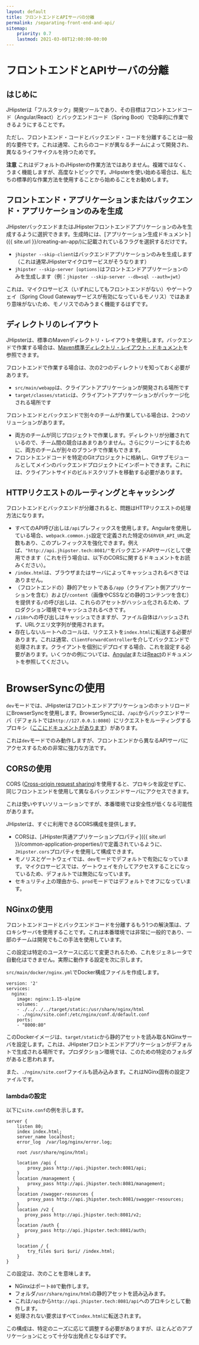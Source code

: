 ```yaml
---
layout: default
title: フロントエンドとAPIサーバの分離
permalink: /separating-front-end-and-api/
sitemap:
    priority: 0.7
    lastmod: 2021-03-08T12:00:00-00:00
---
```


# <i class="fa fa-unlink"></i> フロントエンドとAPIサーバの分離

## はじめに

JHipsterは「フルスタック」開発ツールであり、その目標はフロントエンドコード（Angular/React）とバックエンドコード（Spring Boot）で効率的に作業できるようにすることです。

ただし、フロントエンド・コードとバックエンド・コードを分離することは一般的な要件です。これは通常、これらのコードが異なるチームによって開発され、異なるライフサイクルを持つためです。

**注意** これはデフォルトのJHipsterの作業方法ではありません。複雑ではなく、うまく機能しますが、高度なトピックです。JHipsterを使い始める場合は、私たちの標準的な作業方法を使用することから始めることをお勧めします。

## フロントエンド・アプリケーションまたはバックエンド・アプリケーションのみを生成

JHipsterバックエンドまたはJHipsterフロントエンドアプリケーションのみを生成するように選択できます。生成時には、[アプリケーション生成ドキュメント]({{ site.url }}/creating-an-app/)に記載されているフラグを選択するだけです。

- `jhipster --skip-client`はバックエンドアプリケーションのみを生成します（これは通常JHipsterマイクロサービスがそうなります）
- `jhipster --skip-server [options]`はフロントエンドアプリケーションのみを生成します（例：`jhipster --skip-server --db=sql --auth=jwt`）

これは、マイクロサービス（いずれにしてもフロントエンドがない）やゲートウェイ（Spring Cloud Gatewayサービスが有効になっているモノリス）ではあまり意味がないため、モノリスでのみうまく機能するはずです。

## ディレクトリのレイアウト

JHipsterは、標準のMavenディレクトリ・レイアウトを使用します。バックエンドで作業する場合は、[Maven標準ディレクトリ・レイアウト・ドキュメント](https://maven.apache.org/guides/introduction/introduction-to-the-standard-directory-layout.html)を参照できます。

フロントエンドで作業する場合は、次の2つのディレクトリを知っておく必要があります。

- `src/main/webapp`は、クライアントアプリケーションが開発される場所です
- `target/classes/static`は、クライアントアプリケーションがパッケージ化される場所です

フロントエンドとバックエンドで別々のチームが作業している場合は、2つのソリューションがあります。

- 両方のチームが同じプロジェクトで作業します。ディレクトリが分離されているので、チーム間の競合はあまりありません。さらにクリーンにするために、両方のチームが別々のブランチで作業もできます。
- フロントエンドコードを特定のGitプロジェクトに格納し、Gitサブモジュールとしてメインのバックエンドプロジェクトにインポートできます。これには、クライアントサイドのビルドスクリプトを移動する必要があります。

## HTTPリクエストのルーティングとキャッシング

フロントエンドとバックエンドが分離されると、問題はHTTPリクエストの処理方法になります。

- すべてのAPI呼び出しは`/api`プレフィックスを使用します。Angularを使用している場合、`webpack.common.js`設定で定義された特定の`SERVER_API_URL`定数もあり、このプレフィックスを強化できます。例えば、`"http://api.jhipster.tech:8081/"`をバックエンドAPIサーバとして使用できます（これを行う場合は、以下のCORSに関するドキュメントをお読みください）。
- `/index.html`は、ブラウザまたはサーバによってキャッシュされるべきではありません。
- （フロントエンドの）静的アセットである`/app`（クライアント側アプリケーションを含む）および`/content`（画像やCSSなどの静的コンテンツを含む）を提供する`/`の呼び出しは、これらのアセットがハッシュ化されるため、プロダクション環境でキャッシュされるべきです。
- `/i18n`への呼び出しはキャッシュできますが、ファイル自体はハッシュされず、URLクエリ文字列が使用されます。
- 存在しないルートへのコールは、リクエストを`index.html`に転送する必要があります。これは通常、`ClientForwardController`を介してバックエンドで処理されます。クライアントを個別にデプロイする場合、これを設定する必要があります。いくつかの例については、[Angular](https://angular.io/guide/deployment#server-configuration)または[React](https://facebook.github.io/create-react-app/docs/deployment)のドキュメントを参照してください。

# BrowserSyncの使用

`dev`モードでは、JHipsterはフロントエンドアプリケーションのホットリロードにBrowserSyncを使用します。BrowserSyncには、`/api`からバックエンドサーバ（デフォルトでは`http://127.0.0.1:8080`）にリクエストをルーティングするプロキシ（[ここにドキュメントがあります](https://www.browsersync.io/docs/options#option-proxy)）があります。

これは`dev`モードでのみ動作しますが、フロントエンドから異なるAPIサーバにアクセスするための非常に強力な方法です。

## CORSの使用

CORS ([Cross-origin request sharing](https://wikipedia.org/wiki/Cross-origin_resource_sharing))を使用すると、プロキシを設定せずに、同じフロントエンドを使用して異なるバックエンドサーバにアクセスできます。

これは使いやすいソリューションですが、本番環境では安全性が低くなる可能性があります。

JHipsterは、すぐに利用できるCORS構成を提供します。

- CORSは、[JHipster共通アプリケーションプロパティ]({{ site.url }}/common-application-properties/)で定義されているように、`JHipster.cors`プロパティを使用して構成できます。
- モノリスとゲートウェイでは、`dev`モードでデフォルトで有効になっています。マイクロサービスでは、ゲートウェイを介してアクセスすることになっているため、デフォルトでは無効になっています。
- セキュリティ上の理由から、`prod`モードではデフォルトでオフになっています。

## NGinxの使用

フロントエンドコードとバックエンドコードを分離するもう1つの解決策は、プロキシサーバを使用することです。これは本番環境では非常に一般的であり、一部のチームは開発でもこの手法を使用しています。

この設定は特定のユースケースに応じて変更されるため、これをジェネレータで自動化はできません。実際に動作する設定を次に示します。

`src/main/docker/nginx.yml`でDocker構成ファイルを作成します。

    version: '2'
    services:
      nginx:
        image: nginx:1.15-alpine
        volumes:
        - ./../../../target/static:/usr/share/nginx/html
        - ./nginx/site.conf:/etc/nginx/conf.d/default.conf
        ports:
        - "8000:80"

このDockerイメージは、`target/static`から静的アセットを読み取るNGinxサーバを設定します。これは、JHipsterフロントエンドアプリケーションがデフォルトで生成される場所です。プロダクション環境では、このための特定のフォルダがあると思われます。

また、`./nginx/site.conf`ファイルも読み込みます。これはNGinx固有の設定ファイルです。
### lambdaの設定
以下に`site.conf`の例を示します。

    server {
        listen 80;
        index index.html;
        server_name localhost;
        error_log  /var/log/nginx/error.log;

        root /usr/share/nginx/html;

        location /api {
            proxy_pass http://api.jhipster.tech:8081/api;
        }
        location /management {
            proxy_pass http://api.jhipster.tech:8081/management;
        }
        location /swagger-resources {
            proxy_pass http://api.jhipster.tech:8081/swagger-resources;
        }        
        location /v2 {
           proxy_pass http://api.jhipster.tech:8081/v2;
        }
        location /auth {
           proxy_pass http://api.jhipster.tech:8081/auth;
        }
 
        location / {
            try_files $uri $uri/ /index.html;
        }
    }

この設定は、次のことを意味します。

- NGinxはポート`80`で動作します。
- フォルダ`/usr/share/nginx/html`の静的アセットを読み込みます。
- これは`/api`から`http://api.jhipster.tech:8081/api`へのプロキシとして動作します。
- 処理されない要求はすべて`index.html`に転送されます。

この構成は、特定のニーズに応じて調整する必要がありますが、ほとんどのアプリケーションにとって十分な出発点となるはずです。

